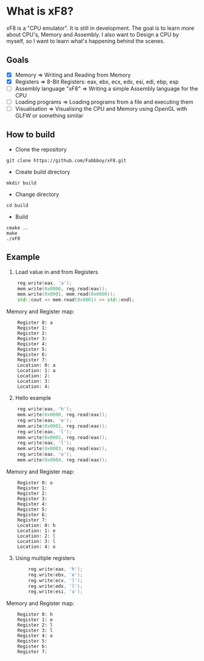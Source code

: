 # What is xF8?
xF8 is a "CPU emulator". It is still in development. The goal is to learn more about CPU's, Memory and Assembly. I also want to  Design a CPU by myself, so I want to learn what's happening behind the scenes.

## Goals
- [x] Memory => Writing and Reading from Memory
- [x] Registers => 8-Bit Registers:  eax, ebx, ecx, edx, esi, edi, ebp, esp
- [ ] Assembly language "xF8" => Writing a simple Assembly language for the CPU
- [ ] Loading programs => Loading programs from a file and executing them
- [ ] Visualisation => Visualising the CPU and Memory using OpenGL with GLFW or something similar

## How to build
- Clone the repository
```
git clone https://github.com/Fabbboy/xF8.git
```
- Create build directory
```
mkdir build
```
- Change directory
```
cd build
```
- Build
```
cmake ..
make
./xF8
```

## Example
1. Load value in and from Registers
```cpp
    reg.write(eax, 'a');
    mem.write(0x0000, reg.read(eax));
    mem.write(0x0001, mem.read(0x0000));
    std::cout << mem.read(0x0001) << std::endl;
```
   Memory and Register map:
```
    Register 0: a
    Register 1:  
    Register 2:  
    Register 3:  
    Register 4:  
    Register 5:  
    Register 6:  
    Register 7:  
    Location: 0: a
    Location: 1: a
    Location: 2:  
    Location: 3:  
    Location: 4:  
```
2. Hello example
```cpp
    reg.write(eax, 'h');
    mem.write(0x0000, reg.read(eax));
    reg.write(eax, 'e');
    mem.write(0x0001, reg.read(eax));
    reg.write(eax, 'l');
    mem.write(0x0002, reg.read(eax));
    reg.write(eax, 'l');
    mem.write(0x0003, reg.read(eax));
    reg.write(eax, 'o');
    mem.write(0x0004, reg.read(eax));
```
   Memory and Register map:
```
    Register 0: o
    Register 1:  
    Register 2:  
    Register 3:  
    Register 4:  
    Register 5:  
    Register 6:  
    Register 7:  
    Location: 0: h
    Location: 1: e
    Location: 2: l
    Location: 3: l
    Location: 4: o
```
3. Using multiple registers
```cpp
        reg.write(eax, 'h');
        reg.write(ebx, 'e');
        reg.write(ecx, 'l');
        reg.write(edx, 'l');
        reg.write(esi, 'o');
```
Memory and Register map:
```
    Register 0: h
    Register 1: e
    Register 2: l
    Register 3: l
    Register 4: o
    Register 5:  
    Register 6:  
    Register 7:  
```
   

